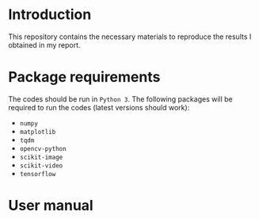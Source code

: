 # Introduction

This repository contains the necessary materials to reproduce the results I obtained in my report.

# Package requirements

The codes should be run in `Python 3`. The following packages will be required to run the codes (latest versions should work):
- `numpy`
- `matplotlib`
- `tqdm`
- `opencv-python`
- `scikit-image`
- `scikit-video`
- `tensorflow`

# User manual
